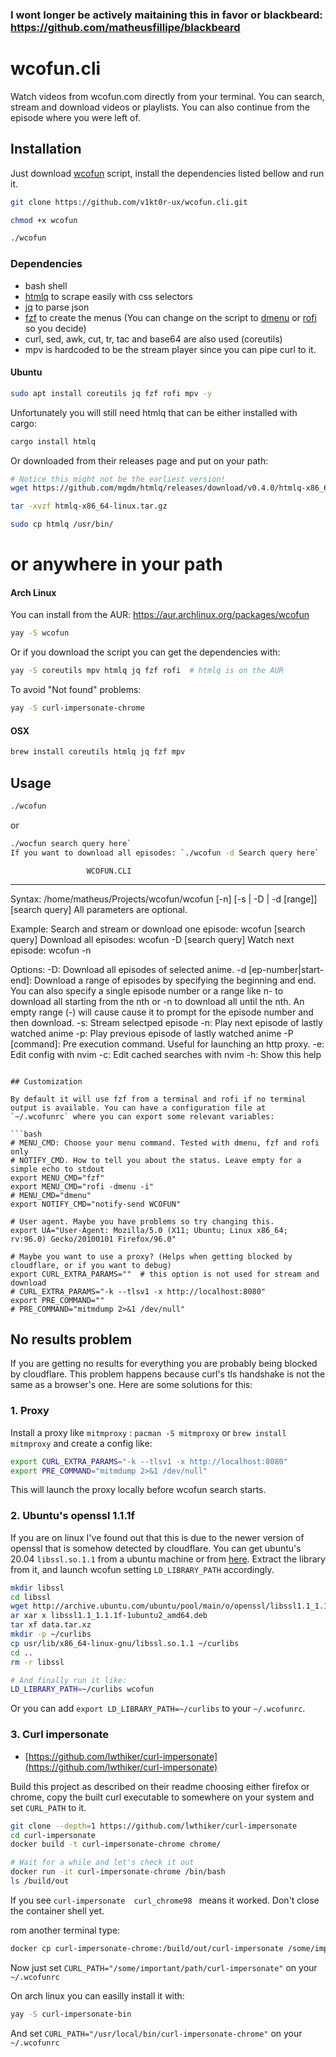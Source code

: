 ### I wont longer be actively maitaining this in favor or blackbeard: https://github.com/matheusfillipe/blackbeard

# wcofun.cli

Watch videos from wcofun.com directly from your terminal. You can search, stream and download videos or playlists. You can also continue from the episode where you were left of.


## Installation

Just download [wcofun](https://raw.githubusercontent.com/matheusfillipe/wcofun.cli/master/wcofun) script, install the dependencies listed bellow and run it.

```bash
git clone https://github.com/v1kt0r-ux/wcofun.cli.git
```
```bash
chmod +x wcofun
```
```bash
./wcofun
```

### Dependencies
 - bash shell
 - [htmlq](https://github.com/mgdm/htmlq) to scrape easily with css selectors
 - [jq](https://stedolan.github.io/jq/download/) to parse json
 - [fzf](https://github.com/junegunn/fzf) to create the menus (You can change on the script to [dmenu](https://tools.suckless.org/dmenu/) or [rofi](https://github.com/davatorium/rofi) so you decide)
 - curl, sed, awk, cut, tr, tac and base64 are also used (coreutils)
 - mpv is hardcoded to be the stream player since you can pipe curl to it.

#### Ubuntu
```bash
sudo apt install coreutils jq fzf rofi mpv -y
```
Unfortunately you will still need htmlq that can be either installed with cargo:
```bash
cargo install htmlq
```
Or downloaded from their releases page and put on your path:
```bash
# Notice this might not be the earliest version!
wget https://github.com/mgdm/htmlq/releases/download/v0.4.0/htmlq-x86_64-linux.tar.gz
```
```bash
tar -xvzf htmlq-x86_64-linux.tar.gz
```
```bash
sudo cp htmlq /usr/bin/
```
  # or anywhere in your path


#### Arch Linux

You can install from the AUR: https://aur.archlinux.org/packages/wcofun

```bash
yay -S wcofun
```

Or if you download the script you can get the dependencies with:

```bash
yay -S coreutils mpv htmlq jq fzf rofi  # htmlq is on the AUR
```

To avoid "Not found" problems:

```bash
yay -S curl-impersonate-chrome
```

#### OSX

```bash
brew install coreutils htmlq jq fzf mpv
```

## Usage
```bash
./wcofun
```
 or 
 ```bash
 ./wocfun search query here`
If you want to download all episodes: `./wcofun -d Search query here`

```
                     WCOFUN.CLI
---------------------------------------------------------------------------------
Syntax:
  /home/matheus/Projects/wcofun/wcofun [-n] [-s | -D | -d [range]] [search query]
  All parameters are optional.

Example:
  Search and stream or download one episode: wcofun [search query]
  Download all episodes: wcofun -D [search query]
  Watch next episode: wcofun -n

Options:
  -D: Download all episodes of selected anime.
  -d [ep-number|start-end]: Download a range of episodes by specifying the beginning and end. You can also specify a single episode number or a range like n- to download all starting from the nth or -n to download all until the nth. An empty range (-) will cause cause it to prompt for the episode number and then download.
  -s: Stream selectped episode
  -n: Play next episode of lastly watched anime
  -p: Play previous episode of lastly watched anime
  -P [command]: Pre execution command. Useful for launching an http proxy.
  -e: Edit config with nvim
  -c: Edit cached searches with nvim
  -h: Show this help
```

## Customization

By default it will use fzf from a terminal and rofi if no terminal output is available. You can have a configuration file at `~/.wcofunrc` where you can export some relevant variables:

```bash
# MENU_CMD: Choose your menu command. Tested with dmenu, fzf and rofi only
# NOTIFY_CMD. How to tell you about the status. Leave empty for a simple echo to stdout
export MENU_CMD="fzf"
export MENU_CMD="rofi -dmenu -i"
# MENU_CMD="dmenu"
export NOTIFY_CMD="notify-send WCOFUN"

# User agent. Maybe you have problems so try changing this.
export UA="User-Agent: Mozilla/5.0 (X11; Ubuntu; Linux x86_64; rv:96.0) Gecko/20100101 Firefox/96.0"

# Maybe you want to use a proxy? (Helps when getting blocked by cloudflare, or if you want to debug)
export CURL_EXTRA_PARAMS=""  # this option is not used for stream and download
# CURL_EXTRA_PARAMS="-k --tlsv1 -x http://localhost:8080"
export PRE_COMMAND=""
# PRE_COMMAND="mitmdump 2>&1 /dev/null"
```

## No results problem

If you are getting no results for everything you are probably being blocked by cloudflare. This problem happens because curl's tls handshake is not the same as a browser's one. Here are some solutions for this:

### 1. Proxy

 Install a proxy like `mitmproxy` : `pacman -S mitmproxy` or `brew install mitmproxy` and create a config like:

```bash
export CURL_EXTRA_PARAMS="-k --tlsv1 -x http://localhost:8080"
export PRE_COMMAND="mitmdump 2>&1 /dev/null"

```
This will launch the proxy locally before wcofun search starts.


### 2. Ubuntu's openssl 1.1.1f

If you are on linux I've found out that this is due to the newer version of openssl that is somehow detected by cloudflare. You can get ubuntu's 20.04 `libssl.so.1.1` from a ubuntu machine or from [here](http://archive.ubuntu.com/ubuntu/pool/main/o/openssl/libssl1.1_1.1.1f26). Extract the library from it, and launch wcofun setting `LD_LIBRARY_PATH` accordingly.

```bash
mkdir libssl
cd libssl
wget http://archive.ubuntu.com/ubuntu/pool/main/o/openssl/libssl1.1_1.1.1f-1ubuntu2_amd64.deb
ar xar x libssl1.1_1.1.1f-1ubuntu2_amd64.deb
tar xf data.tar.xz
mkdir -p ~/curlibs
cp usr/lib/x86_64-linux-gnu/libssl.so.1.1 ~/curlibs
cd ..
rm -r libssl

# And finally run it like:
LD_LIBRARY_PATH=~/curlibs wcofun
```
Or you can add `export LD_LIBRARY_PATH=~/curlibs` to your `~/.wcofunrc`.

### 3. Curl impersonate

* [https://github.com/lwthiker/curl-impersonate](https://github.com/lwthiker/curl-impersonate)

Build this project as described on their readme choosing either firefox or chrome, copy the built curl executable to somewhere on your system and set `CURL_PATH` to it.

``` bash
git clone --depth=1 https://github.com/lwthiker/curl-impersonate
cd curl-impersonate
docker build -t curl-impersonate-chrome chrome/

# Wait for a while and let's check it out
docker run -it curl-impersonate-chrome /bin/bash
ls /build/out
```

If you see `curl-impersonate  curl_chrome98 ` means it worked. Don't close the container shell yet.

rom another terminal type:

```bash
docker cp curl-impersonate-chrome:/build/out/curl-impersonate /some/important/path/curl-impersonate
```

Now just set `CURL_PATH="/some/important/path/curl-impersonate"` on your `~/.wcofunrc`

On arch linux you can easilly install it with:

```bash
yay -S curl-impersonate-bin
```

And set `CURL_PATH="/usr/local/bin/curl-impersonate-chrome"` on your `~/.wcofunrc`
